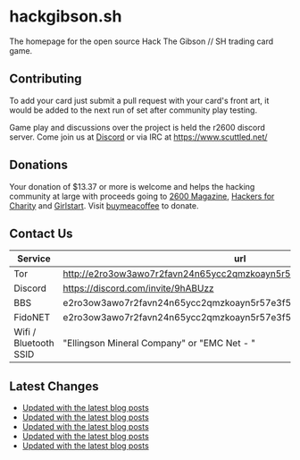 # hackgibson.sh
The homepage for the open source Hack The Gibson // SH trading card game.


## Contributing

To add your card just submit a pull request with your card's front art, it would be added to the next run of set after community play testing.

Game play and discussions over the project is held the r2600 discord server. Come join us at [Discord](https://discord.com/invite/9hABUzz) or via IRC at https://www.scuttled.net/


## Donations

Your donation of $13.37 or more is welcome and helps the hacking community at large with proceeds going to [2600 Magazine](https://2600.com/), [Hackers for Charity](https://hackersforcharity.org) and [Girlstart](https://girlstart.org).  Visit [buymeacoffee](https://www.buymeacoffee.com/hackgibson.sh) to donate.


## Contact Us

Service | url
-|-
Tor | http://e2ro3ow3awo7r2favn24n65ycc2qmzkoayn5r57e3f56nvjwdcgg32ad.onion
Discord | https://discord.com/invite/9hABUzz
BBS | e2ro3ow3awo7r2favn24n65ycc2qmzkoayn5r57e3f56nvjwdcgg32ad.onion:23
FidoNET | e2ro3ow3awo7r2favn24n65ycc2qmzkoayn5r57e3f56nvjwdcgg32ad.onion:24554
Wifi / Bluetooth SSID | "Ellingson Mineral Company" or "EMC Net - <fidonet address>"

## Latest Changes
<!-- BLOG-POST-LIST:START -->
- [Updated with the latest blog posts](https://github.com/DFW2600/hackgibson.sh/commit/d8e47b20d9736ebbf3308df4719aa7ed2c8da414)
- [Updated with the latest blog posts](https://github.com/DFW2600/hackgibson.sh/commit/fa7e20305e1ba2a5900adc22c99e89b6e27cfbb5)
- [Updated with the latest blog posts](https://github.com/DFW2600/hackgibson.sh/commit/d2adf258e41f3699013f07f75d97ceac28c5e5b6)
- [Updated with the latest blog posts](https://github.com/DFW2600/hackgibson.sh/commit/9dbb9918639fc447365bb817d09376d002ad4a0e)
- [Updated with the latest blog posts](https://github.com/DFW2600/hackgibson.sh/commit/a9f3a7e77f022106489b7c100d7585e37ca5016f)
<!-- BLOG-POST-LIST:END -->
